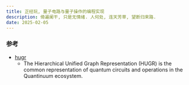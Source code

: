 ```yaml
---
title: 正经玩, 量子电路与量子操作的编程实现
description: 倚遍阑干, 只是无情绪. 人何处, 连天芳草, 望断归来路.
date: 2025-02-05
---
```


### 参考

- [hugr](https://github.com/CQCL/hugr)
  - The Hierarchical Unified Graph Representation (HUGR)
    is the common representation of quantum circuits
    and operations in the Quantinuum ecosystem.
